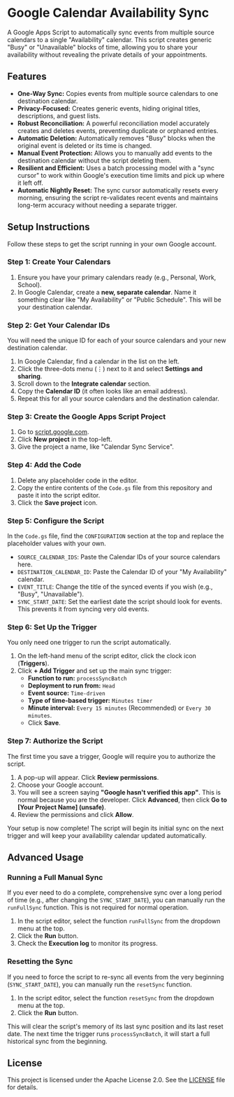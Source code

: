 # **Google Calendar Availability Sync**

A Google Apps Script to automatically sync events from multiple source calendars to a single "Availability" calendar. This script creates generic "Busy" or "Unavailable" blocks of time, allowing you to share your availability without revealing the private details of your appointments.

## **Features**

*   **One-Way Sync:** Copies events from multiple source calendars to one destination calendar.
*   **Privacy-Focused:** Creates generic events, hiding original titles, descriptions, and guest lists.
*   **Robust Reconciliation:** A powerful reconciliation model accurately creates and deletes events, preventing duplicate or orphaned entries.
*   **Automatic Deletion:** Automatically removes "Busy" blocks when the original event is deleted or its time is changed.
*   **Manual Event Protection:** Allows you to manually add events to the destination calendar without the script deleting them.
*   **Resilient and Efficient:** Uses a batch processing model with a "sync cursor" to work within Google's execution time limits and pick up where it left off.
*   **Automatic Nightly Reset:** The sync cursor automatically resets every morning, ensuring the script re-validates recent events and maintains long-term accuracy without needing a separate trigger.

## **Setup Instructions**

Follow these steps to get the script running in your own Google account.

### **Step 1: Create Your Calendars**

1.  Ensure you have your primary calendars ready (e.g., Personal, Work, School).
2.  In Google Calendar, create a **new, separate calendar**. Name it something clear like "My Availability" or "Public Schedule". This will be your destination calendar.

### **Step 2: Get Your Calendar IDs**

You will need the unique ID for each of your source calendars and your new destination calendar.

1.  In Google Calendar, find a calendar in the list on the left.
2.  Click the three-dots menu (⋮) next to it and select **Settings and sharing**.
3.  Scroll down to the **Integrate calendar** section.
4.  Copy the **Calendar ID** (it often looks like an email address).
5.  Repeat this for all your source calendars and the destination calendar.

### **Step 3: Create the Google Apps Script Project**

1.  Go to [script.google.com](https://script.google.com).
2.  Click **New project** in the top-left.
3.  Give the project a name, like "Calendar Sync Service".

### **Step 4: Add the Code**

1.  Delete any placeholder code in the editor.
2.  Copy the entire contents of the `Code.gs` file from this repository and paste it into the script editor.
3.  Click the **Save project** icon.

### **Step 5: Configure the Script**

In the `Code.gs` file, find the `CONFIGURATION` section at the top and replace the placeholder values with your own.

*   `SOURCE_CALENDAR_IDS`: Paste the Calendar IDs of your source calendars here.
*   `DESTINATION_CALENDAR_ID`: Paste the Calendar ID of your "My Availability" calendar.
*   `EVENT_TITLE`: Change the title of the synced events if you wish (e.g., "Busy", "Unavailable").
*   `SYNC_START_DATE`: Set the earliest date the script should look for events. This prevents it from syncing very old events.

### **Step 6: Set Up the Trigger**

You only need one trigger to run the script automatically.

1.  On the left-hand menu of the script editor, click the clock icon (**Triggers**).
2.  Click **+ Add Trigger** and set up the main sync trigger:
    *   **Function to run:** `processSyncBatch`
    *   **Deployment to run from:** `Head`
    *   **Event source:** `Time-driven`
    *   **Type of time-based trigger:** `Minutes timer`
    *   **Minute interval:** `Every 15 minutes` (Recommended) or `Every 30 minutes`.
    *   Click **Save**.

### **Step 7: Authorize the Script**

The first time you save a trigger, Google will require you to authorize the script.

1.  A pop-up will appear. Click **Review permissions**.
2.  Choose your Google account.
3.  You will see a screen saying **"Google hasn't verified this app"**. This is normal because you are the developer. Click **Advanced**, then click **Go to [Your Project Name] (unsafe)**.
4.  Review the permissions and click **Allow**.

Your setup is now complete! The script will begin its initial sync on the next trigger and will keep your availability calendar updated automatically.

## **Advanced Usage**

### **Running a Full Manual Sync**

If you ever need to do a complete, comprehensive sync over a long period of time (e.g., after changing the `SYNC_START_DATE`), you can manually run the `runFullSync` function. This is not required for normal operation.

1.  In the script editor, select the function `runFullSync` from the dropdown menu at the top.
2.  Click the **Run** button.
3.  Check the **Execution log** to monitor its progress.

### **Resetting the Sync**

If you need to force the script to re-sync all events from the very beginning (`SYNC_START_DATE`), you can manually run the `resetSync` function.

1.  In the script editor, select the function `resetSync` from the dropdown menu at the top.
2.  Click the **Run** button.

This will clear the script's memory of its last sync position and its last reset date. The next time the trigger runs `processSyncBatch`, it will start a full historical sync from the beginning.

## **License**

This project is licensed under the Apache License 2.0. See the [LICENSE](LICENSE) file for details.
